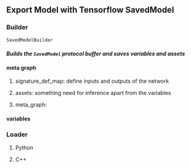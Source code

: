 ## Export Model with Tensorflow SavedModel

### Builder
```python
SavedModelBuilder
```
#### *Builds the `SavedModel` protocol buffer and saves variables and assets*

#### meta graph
1. signature_def_map: define inputs and outputs of the network

1. assets: something need for inference apart from the variables

1. meta_graph:

#### variables



### Loader
1. Python

1. C++



